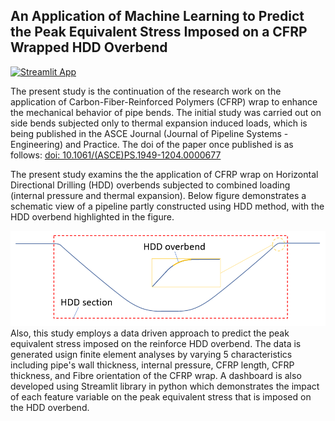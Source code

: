## An Application of Machine Learning to Predict the Peak Equivalent Stress Imposed on a CFRP Wrapped HDD Overbend
[![Streamlit App](https://static.streamlit.io/badges/streamlit_badge_black_white.svg)](https://share.streamlit.io/farhad-davaripour/cfrp_reinforced_hdd_overbend/main/my_app/Homepage.py)   

The present study is the continuation of the research work on the application of Carbon-Fiber-Reinforced Polymers (CFRP) wrap to enhance the mechanical behavior of pipe bends. The initial study was carried out on side bends subjected only to thermal expansion induced loads, which is  being published in the ASCE Journal (Journal of Pipeline Systems - Engineering) and Practice. The doi of the paper once published is as follows: [doi: 10.1061/(ASCE)PS.1949-1204.0000677](10.1061/(ASCE)PS.1949-1204.0000677)

The present study examins the the application of CFRP wrap on Horizontal Directional Drilling (HDD) overbends subjected to combined loading (internal pressure and thermal expansion). Below figure demonstrates a schematic view of a pipeline partly constructed using HDD method, with the HDD overbend highlighted in the figure.

![Figure](https://github.com/Farhad-Davaripour/CFRP_Reinforced_HDD_overbend/blob/main/HDD-Schematic.png?raw=true)
Also, this study employs a data driven approach to predict the peak equivalent stress imposed on the reinforce HDD overbend. The data is generated usign finite element analyses by varying 5 characteristics including pipe's wall thickness, internal pressure, CFRP length, CFRP thickness, and Fibre orientation of the CFRP wrap. A dashboard is also developed using Streamlit library in python which demonstrates the impact of each feature variable on the peak equivalent stress that is imposed on the HDD overbend.
